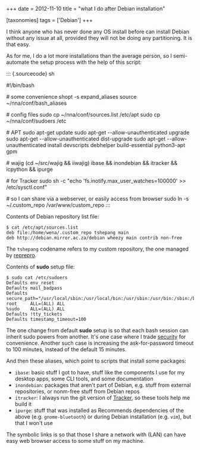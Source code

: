 +++
date = 2012-11-10
title = "what I do after Debian installation"

[taxonomies]
tags = ['Debian']
+++

I think anyone who has never done any OS install before can install
Debian without any issue at all, provided they will not be doing any
partitioning. It is that easy.

As for me, I do a lot more installations than the average person, so I
semi-automate the setup process with the help of this script:

::: {.sourcecode}
sh

\#!/bin/bash

\# some convenience shopt -s expand\_aliases source
\~/nna/conf/bash\_aliases

\# config files sudo cp \~/nna/conf/sources.list /etc/apt sudo cp
\~/nna/conf/sudoers /etc

\# APT sudo apt-get update sudo apt-get \--allow-unauthenticated upgrade
sudo apt-get \--allow-unauthenticated dist-upgrade sudo apt-get
\--allow-unauthenticated install devscripts debhelper build-essential
python3-apt gpm

\# wajig (cd \~/src/wajig && iiwajig) ibase && inondebian && itracker &&
icpython && ipurge

\# for Tracker sudo sh -c \"echo
\'fs.inotify.max\_user\_watches=100000\' \>\> /etc/sysctl.conf\"

\# so I can share via a webserver, or easily access from browser sudo ln
-s \~/.custom\_repo /var/www/custom\_repo
:::

Contents of Debian repository list file:

``` {.sourceCode .sh}
$ cat /etc/apt/sources.list
deb file:/home/wena/.custom_repo tshepang main
deb http://debian.mirror.ac.za/debian wheezy main contrib non-free
```

The `tshepang` codename refers to my custom repository, the one managed
by [reprepro].

Contents of **sudo** setup file:

``` {.sourceCode .sh}
$ sudo cat /etc/sudoers
Defaults env_reset
Defaults mail_badpass
Defaults secure_path="/usr/local/sbin:/usr/local/bin:/usr/sbin:/usr/bin:/sbin:/bin"
root     ALL=(ALL) ALL
%sudo    ALL=(ALL) ALL
Defaults !tty_tickets
Defaults timestamp_timeout=100
```

The one change from default **sudo** setup is so that each bash session
can inherit sudo powers from another. It\'s one case where I trade
[security] for convenience. Another such case is increasing the
ask-for-password timeout to 100 minutes, instead of the default 15
minutes.

And then these aliases, which point to scripts that install some
packages:

-   `ibase`: basic stuff I got to have, stuff like the components I use
    for my desktop apps, some CLI tools, and some documentation
-   `inondebian`: packages that aren\'t part of Debian, e.g. stuff from
    external repositories, or nonm-free stuff from Debian repos
-   `itracker`: I always run the git version of [Tracker], so these
    tools help me build it
-   `ipurge`: stuff that was installed as Recommends dependencies of the
    above (e.g. `gnome-bluetooth`) or during Debian installation (e.g.
    `vim`), but that I won\'t use

The symbolic links is so that those I share a network with (LAN) can
have easy web browser access to some stuff on my machine.

  [reprepro]: http://tshepang.net/project-of-note-reprepro
  [security]: http://ask.debian.net/questions/how-to-have-sudo-powers-shared-between-different-bash-sessions
  [Tracker]: http://projects.gnome.org/tracker/
